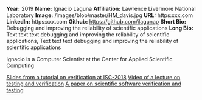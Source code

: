 **Year:** 2019
**Name:** Ignacio Laguna
**Affiliation:** Lawrence Livermore National Laboratory
**Image:** /images/blob/master/HM_davis.jpg
**URL:** https:xxx.com
**LinkedIn:** https:xxx.com
**Github:** https://github.com/ilagunap
**Short Bio:** Debugging and improving the reliability of scientific applications
**Long Bio:** Text text text debugging and improving the reliability of scientific applications, Text text text debugging and improving the reliability of scientific applications

Ignacio is a Computer Scientist at the Center for Applied Scientific Computing

<a href="https://figshare.com/articles/Testing_of_HPC_Scientific_Software-_Part_1/6453017" class="link-row">Slides from a tutorial on verification at ISC-2018</a>
<a href="https://www.youtube.com/watch?v=c3bXqkBgxuI&index=6&list=PLGj2a3KTwhRaRHLBOsXfw_SegaYiDlgiw" class="link-row">Video of a lecture on testing and verification</a>
<a href="https://onlinelibrary.wiley.com/doi/abs/10.1002/spe.2220" class="link-row">A paper on scientific software verification and testing</a>
